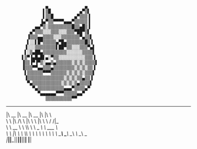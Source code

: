                    ▄              ▄
                  ▌▒█           ▄▀▒▌
                  ▌▒▒█        ▄▀▒▒▒▐
                 ▐▄▀▒▒▀▀▀▀▄▄▄▀▒▒▒▒▒▐
               ▄▄▀▒░▒▒▒▒▒▒▒▒▒█▒▒▄█▒▐
             ▄▀▒▒▒░░░▒▒▒░░░▒▒▒▀██▀▒▌
            ▐▒▒▒▄▄▒▒▒▒░░░▒▒▒▒▒▒▒▀▄▒▒▌
            ▌░░▌█▀▒▒▒▒▒▄▀█▄▒▒▒▒▒▒▒█▒▐
           ▐░░░▒▒▒▒▒▒▒▒▌██▀▒▒░░░▒▒▒▀▄▌
           ▌░▒▄██▄▒▒▒▒▒▒▒▒▒░░░░░░▒▒▒▒▌
          ▌▒▀▐▄█▄█▌▄░▀▒▒░░░░░░░░░░▒▒▒▐
          ▐▒▒▐▀▐▀▒░▄▄▒▄▒▒▒▒▒▒░▒░▒░▒▒▒▒▌
          ▐▒▒▒▀▀▄▄▒▒▒▄▒▒▒▒▒▒▒▒░▒░▒░▒▒▐
           ▌▒▒▒▒▒▒▀▀▀▒▒▒▒▒▒░▒░▒░▒░▒▒▒▌
           ▐▒▒▒▒▒▒▒▒▒▒▒▒▒▒░▒░▒░▒▒▄▒▒▐
            ▀▄▒▒▒▒▒▒▒▒▒▒▒░▒░▒░▒▄▒▒▒▒▌
              ▀▄▒▒▒▒▒▒▒▒▒▒▄▄▄▀▒▒▒▒▄▀
                ▀▄▄▄▄▄▄▀▀▀▒▒▒▒▒▄▄▀
                   ▒▒▒▒▒▒▒▒▒▒▀▀

________  ________  ________  ___  __       
|\   __  \|\   __  \|\   __  \|\  \|\  \     
\ \  \|\ /\ \  \|\  \ \  \|\  \ \  \/  /|_   
 \ \   __  \ \  \\\  \ \   _  _\ \   ___  \  
  \ \  \|\  \ \  \\\  \ \  \\  \\ \  \\ \  \ 
   \ \_______\ \_______\ \__\\ _\\ \__\\ \__\
    \|_______|\|_______|\|__|\|__|\|__| \|__|
                                             
